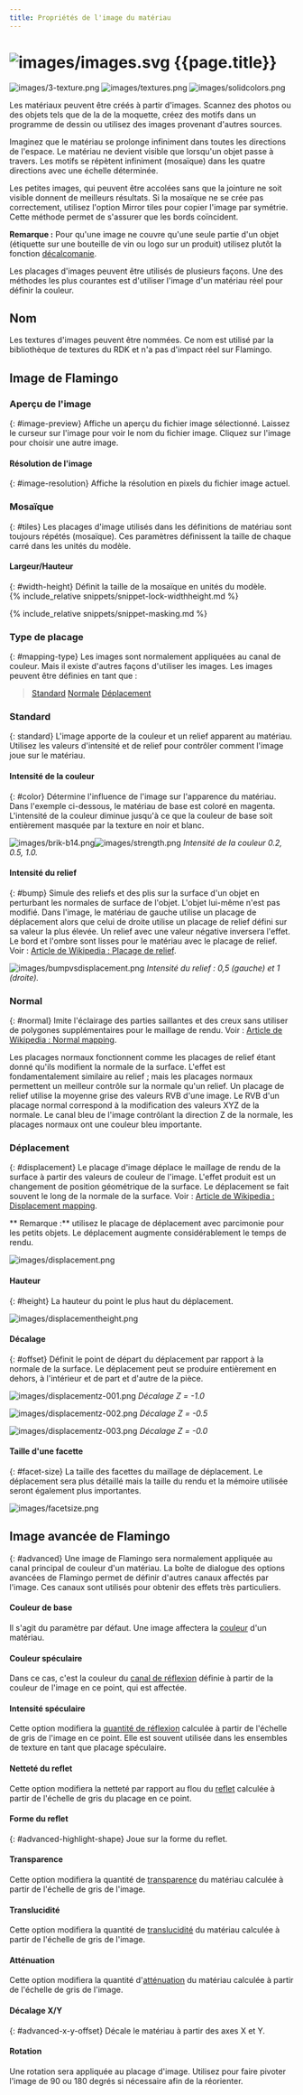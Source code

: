 ```yaml
---
title: Propriétés de l'image du matériau
---
```



# ![images/images.svg](images/images.svg) {{page.title}}

![images/3-texture.png](images/3-texture.png)
![images/textures.png](images/textures.png)
![images/solidcolors.png](images/textureset.png)

Les matériaux peuvent être créés à partir d'images. Scannez des photos ou des objets tels que de la  de la moquette, créez des motifs dans un programme de dessin ou utilisez des images provenant d'autres sources.

Imaginez que le matériau se prolonge infiniment dans toutes les directions de l'espace. Le matériau ne devient visible que lorsqu'un objet passe à travers. Les motifs se répètent infiniment (mosaïque) dans les quatre directions avec une échelle déterminée.

Les petites images, qui peuvent être accolées sans que la jointure ne soit visible donnent de meilleurs résultats. Si la mosaïque ne se crée pas correctement, utilisez l'option Mirror tiles pour copier l'image par symétrie. Cette méthode permet de s'assurer que les bords coïncident.

**Remarque :** Pour qu'une image ne couvre qu'une seule partie d'un objet (étiquette sur une bouteille de vin ou logo sur un produit) utilisez plutôt la fonction [décalcomanie](properties-decal.html).

Les placages d'images peuvent être utilisés de plusieurs façons. Une des méthodes les plus courantes est d'utiliser l'image d'un matériau réel pour définir la couleur.

## Nom
Les textures d'images peuvent être nommées. Ce nom est utilisé par la bibliothèque de textures du RDK et n'a pas d'impact réel sur Flamingo. 

## Image de Flamingo

### Aperçu de l'image
{: #image-preview}
Affiche un aperçu du fichier image sélectionné. Laissez le curseur sur l'image pour voir le nom du fichier image. Cliquez sur l'image pour choisir une autre image. 

#### Résolution de l'image
{: #image-resolution}
Affiche la résolution en pixels du fichier image actuel.

### Mosaïque
{: #tiles}
Les placages d'image utilisés dans les définitions de matériau sont toujours répétés (mosaïque). Ces paramètres définissent la taille de chaque carré dans les unités du modèle.

#### Largeur/Hauteur
{: #width-height}
Définit la taille de la mosaïque en unités du modèle.  
{% include_relative snippets/snippet-lock-widthheight.md %}

{% include_relative snippets/snippet-masking.md %}

### Type de placage
{: #mapping-type}
Les images sont normalement appliquées au canal de couleur. Mais il existe d'autres façons d'utiliser les images. Les images peuvent être définies en tant que :

> [Standard](#standard)
> [Normale](#normal)
> [Déplacement](#displacement)

### Standard
{: standard}
L'image apporte de la couleur et un relief apparent au matériau. Utilisez les valeurs d'intensité et de relief pour contrôler comment l'image joue sur le matériau. 

#### Intensité de la couleur
{: #color}
Détermine l'influence de l'image sur l'apparence du matériau. Dans l'exemple ci-dessous, le matériau de base est coloré en magenta. L'intensité de la couleur diminue jusqu'à ce que la couleur de base soit entièrement masquée par la texture en noir et blanc.

![images/brik-b14.png](images/brik-b14.png)![images/strength.png](images/strength.png)
*Intensité de la couleur 0.2, 0.5, 1.0.*

#### Intensité du relief
{: #bump}
Simule des reliefs et des plis sur la surface d'un objet en perturbant les normales de surface de l'objet. L'objet lui-même n'est pas modifié. Dans l'image, le matériau de gauche utilise un placage de déplacement alors que celui de droite utilise un placage de relief défini sur sa valeur la plus élevée. Un relief avec une valeur négative inversera l'effet. Le bord et l'ombre sont lisses pour le matériau avec le placage de relief. Voir : [Article de Wikipedia : Placage de relief](https://fr.wikipedia.org/wiki/Placage_de_relief).

![images/bumpvsdisplacement.png](images/bumpvsdisplacement.png)
*Intensité du relief : 0,5 (gauche) et 1 (droite).*

### Normal
{: #normal}
Imite l'éclairage des parties saillantes et des creux sans utiliser de polygones supplémentaires pour le maillage de rendu. Voir : [Article de Wikipedia : Normal mapping](http://en.wikipedia.org/wiki/Normal_mapping).

Les placages normaux fonctionnent comme les placages de relief étant donné qu'ils modifient la normale de la surface. L'effet est fondamentalement similaire au relief ; mais les placages normaux permettent un meilleur contrôle sur la normale qu'un relief. Un placage de relief utilise la moyenne grise des valeurs RVB d'une image. Le RVB d'un placage normal correspond à la modification des valeurs XYZ de la normale. Le canal bleu de l'image contrôlant la direction Z de la normale, les placages normaux ont une couleur bleu importante. 

### Déplacement
{: #displacement}
Le placage d'image déplace le maillage de rendu de la surface à partir des valeurs de couleur de l'image. L'effet produit est un changement de position géométrique de la surface. Le déplacement se fait souvent le long de la normale de la surface. Voir : [Article de Wikipedia : Displacement mapping](https://fr.wikipedia.org/wiki/Displacement_mapping).

 ** Remarque :** utilisez le placage de déplacement avec parcimonie pour les petits objets. Le déplacement augmente considérablement le temps de rendu.

![images/displacement.png](images/displacement.png)

#### Hauteur
{: #height}
La hauteur du point le plus haut du déplacement.

![images/displacementheight.png](images/displacementheight.png)

#### Décalage
{: #offset}
Définit le point de départ du déplacement par rapport à la normale de la surface. Le déplacement peut se produire entièrement en dehors, à l'intérieur et de part et d'autre de la pièce.  

![images/displacementz-001.png](images/displacementz-001.png)
*Décalage Z = -1.0*

![images/displacementz-002.png](images/displacementz-002.png)
*Décalage Z = -0.5*

![images/displacementz-003.png](images/displacementz-003.png)
*Décalage Z = -0.0*

#### Taille d'une facette
{: #facet-size}
La taille des facettes du maillage de déplacement. Le déplacement sera plus détaillé mais la taille du rendu et la mémoire utilisée seront également plus importantes. 

![images/facetsize.png](images/facetsize.png)

## Image avancée de Flamingo
{: #advanced}
Une image de Flamingo sera normalement appliquée au canal principal de couleur d'un matériau. La boîte de dialogue des options avancées de Flamingo permet de définir d'autres canaux affectés par l'image. Ces canaux sont utilisés pour obtenir des effets très particuliers. 

####  Couleur de base
Il s'agit du paramètre par défaut.  Une image affectera la [couleur](advanced-material-properties-main.html#color) d'un matériau. 

####  Couleur spéculaire
Dans ce cas, c'est la couleur du [canal de réflexion](advanced-material-properties-main.html#highlight-color) définie à partir de la couleur de l'image en ce point, qui est affectée. 

####  Intensité spéculaire
Cette option modifiera la [quantité de réflexion](advanced-material-properties-main.html#intensity) calculée à partir de l'échelle de gris de l'image en ce point. Elle est souvent utilisée dans les ensembles de texture en tant que placage spéculaire. 

####  Netteté du reflet
Cette option modifiera la netteté par rapport au flou du [reflet](advanced-material-properties-main.html#intensity) calculée à partir de l'échelle de gris du placage en ce point. 

#### Forme du reflet
{: #advanced-highlight-shape}
Joue sur la forme du reflet.

####  Transparence
Cette option modifiera la quantité de [transparence](advanced-material-properties-transparency.html) du matériau calculée à partir de l'échelle de gris de l'image.

####  Translucidité
Cette option modifiera la quantité de [translucidité](advanced-material-properties-transparency.html#translucency) du matériau calculée à partir de l'échelle de gris de l'image.

####  Atténuation
Cette option modifiera la quantité d'[atténuation](advanced-material-properties-transparency.html#attenuation) du matériau calculée à partir de l'échelle de gris de l'image.

#### Décalage X/Y
{: #advanced-x-y-offset}
Décale le matériau à partir des axes X et Y.

#### Rotation
Une rotation sera appliquée au placage d'image. Utilisez pour faire pivoter l'image de 90 ou 180 degrés si nécessaire afin de la réorienter. 